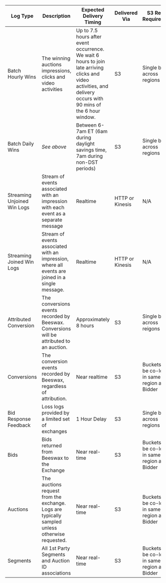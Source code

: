 | Log Type | Description | Expected Delivery Timing | Delivered Via | S3 Region Requirements | Supported Delivery Formats | Log Headers GitHub | More Information |
| -------- | ----------- | ------------------------ | ------------- | --------- | --------------- | ------------------ | ---------------- |
| Batch Hourly Wins | The winning auctions impressions, clicks and video activities | Up to 7.5 hours after event occurrence. We wait 6 hours to join late arriving clicks and video activities, and delivery occurs with 90 mins of the 6 hour window. | S3 | Single bucket across regions | Gzipped CSV or Parquet | TBD | Bach files are joined, which means bid, click and activity data matched against impression data will be included |
| Batch Daily Wins | *See above* | Between 6-7am ET (6am during daylight savings time, 7am during non-DST periods) | S3 | Single bucket across regions | Gzipped CSV or Parquet | *See above* |
| Streaming Unjoined Win Logs | Stream of events associated with an impression with each event as a separate message | Realtime | HTTP or Kinesis | N/A | Protobuf or JSON (HTTP Only) | TBD | Does not include the RequestLogMessage. |
| Streaming Joined Win Logs | Stream of events associated with an impression, where all events are joined in a single message. | Realtime | HTTP or Kinesis | N/A | Protobuf or JSON | TBD | RequestLogMessage is included when available. ConversionEventMessages will not be included. |
| Attributed Conversion | The conversions events recorded by Beeswax. Conversions will be attributed to an auction. | Approximately 8 hours | S3 | Single bucket across reigons | Gzipped CSV or Parquet | TBD | Logs are unjoined, and may need to be joined to win logs based on use case. |
| Conversions | The conversion events recorded by Beeswax, regardless of attribution. | Near realtime | S3 | Buckets must be co-located in same region as Bidder | Gzipped CSV | TBD | Logs are unjoined, and may need to be joined to win logs based on use case. |
| Bid Response Feedback | Loss logs provided by a limited set of exchanges | 1 Hour Delay | S3 | Single bucket across regions | Gzipped CSV | TBD | Google Documentation on Bid Response Feedback(https://developers.google.com/authorized-buyers/rtb/request-guide#realtime-feedback) |
| Bids | Bids returned from Beeswax to the Exchange | Near real-time | S3 | Buckets must be co-located in same region as Bidder | Gzipped CSV | TBD | Bid logs are mainly used to calculate win rates on any dimension that comes through on the bid & win logs, which you can then use to improve your bidding strategies. Often, clients that use a custom bidding agent will log the bids themselves. |
| Auctions | The auctions request from the exchange. Logs are typically sampled unless otherwise requested. | Near real-time | S3 | Buckets must be co-located in same region as Bidder | Gzipped CSV | TBD | Auction Logs can be used for inventory analytics. You can use the data to inform future bidding strategies. Importantly, per your agreement with Beeswax, these logs can never be used to create derivative segments for your use or resale. For example, you may not record the User IDs that come through on the bid requests and retarget those users in a different auction. |
| Segments | All 1st Party Segments and Auction ID associations | Near real-time | S3 | Buckets must be co-located in same region as Bidder | Gzipped CSV | TBD | |
